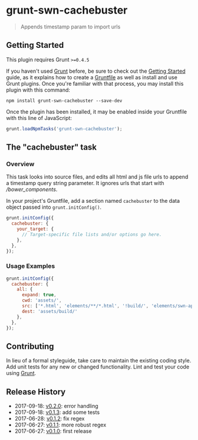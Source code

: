 # grunt-swn-cachebuster

> Appends timestamp param to import urls

## Getting Started
This plugin requires Grunt `>=0.4.5`

If you haven't used [Grunt](http://gruntjs.com/) before, be sure to check out the [Getting Started](http://gruntjs.com/getting-started) guide, as it explains how to create a [Gruntfile](http://gruntjs.com/sample-gruntfile) as well as install and use Grunt plugins. Once you're familiar with that process, you may install this plugin with this command:

```shell
npm install grunt-swn-cachebuster --save-dev
```

Once the plugin has been installed, it may be enabled inside your Gruntfile with this line of JavaScript:

```js
grunt.loadNpmTasks('grunt-swn-cachebuster');
```

## The "cachebuster" task

### Overview

This task looks into source files, and edits all html and js file urls to append a timestamp query string parameter. It ignores urls that start with  */bower_components*.

In your project's Gruntfile, add a section named `cachebuster` to the data object passed into `grunt.initConfig()`.

```js
grunt.initConfig({
  cachebuster: {
    your_target: {
      // Target-specific file lists and/or options go here.
    },
  },
});
```

### Usage Examples

```js
grunt.initConfig({
  cachebuster: {
    all: {
      expand: true,
      cwd: 'assets/',
      src: ['*.html', 'elements/**/*.html', '!build/', 'elements/swn-app/swn-app.js'],
      dest: 'assets/build/'
    },
  },
});
```

## Contributing
In lieu of a formal styleguide, take care to maintain the existing coding style. Add unit tests for any new or changed functionality. Lint and test your code using [Grunt](http://gruntjs.com/).

## Release History

* 2017-09-18: [v0.2.0](https://github.com/Swaven/grunt-swn-cachebuster/releases/tag/v0.2.0): error handling
* 2017-09-18: [v0.1.3](https://github.com/Swaven/grunt-swn-cachebuster/releases/tag/v0.1.3): add some tests
* 2017-06-28: [v0.1.2](https://github.com/Swaven/grunt-swn-cachebuster/releases/tag/v0.1.2): fix regex
* 2017-06-27: [v0.1.1](https://github.com/Swaven/grunt-swn-cachebuster/releases/tag/v0.1.1): more robust regex
* 2017-06-27: [v0.1.0](https://github.com/Swaven/grunt-swn-cachebuster/releases/tag/v0.1.0): first release
